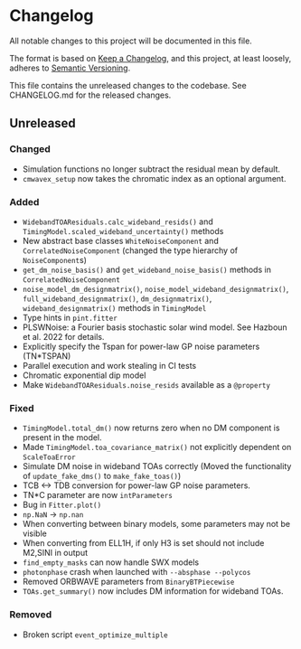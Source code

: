 # Changelog
All notable changes to this project will be documented in this file.

The format is based on [Keep a Changelog](https://keepachangelog.com/en/1.0.0/),
and this project, at least loosely, adheres to [Semantic Versioning](https://semver.org/spec/v2.0.0.html).

This file contains the unreleased changes to the codebase. See CHANGELOG.md for
the released changes.

## Unreleased
### Changed
- Simulation functions no longer subtract the residual mean by default.
- `cmwavex_setup` now takes the chromatic index as an optional argument.
### Added
- `WidebandTOAResiduals.calc_wideband_resids()` and `TimingModel.scaled_wideband_uncertainty()` methods
- New abstract base classes `WhiteNoiseComponent` and `CorrelatedNoiseComponent` (changed the type hierarchy of `NoiseComponent`s)
- `get_dm_noise_basis()` and `get_wideband_noise_basis()` methods in `CorrelatedNoiseComponent`
- `noise_model_dm_designmatrix()`, `noise_model_wideband_designmatrix()`, `full_wideband_designmatrix()`, `dm_designmatrix()`, `wideband_designmatrix()` methods in `TimingModel`
- Type hints in `pint.fitter`
- PLSWNoise: a Fourier basis stochastic solar wind model. See Hazboun et al. 2022 for details.
- Explicitly specify the Tspan for power-law GP noise parameters (TN*TSPAN)
- Parallel execution and work stealing in CI tests
- Chromatic exponential dip model
- Make `WidebandTOAResiduals.noise_resids` available as a `@property`
### Fixed
- `TimingModel.total_dm()` now returns zero when no DM component is present in the model.
- Made `TimingModel.toa_covariance_matrix()` not explicitly dependent on `ScaleToaError`
- Simulate DM noise in wideband TOAs correctly (Moved the functionality of `update_fake_dms()` to `make_fake_toas()`)
- TCB <-> TDB conversion for power-law GP noise parameters.
- TN*C parameter are now `intParameters`
- Bug in `Fitter.plot()`
- `np.NaN` -> `np.nan`
- When converting between binary models, some parameters may not be visible
- When converting from ELL1H, if only H3 is set should not include M2,SINI in output
- `find_empty_masks` can now handle SWX models
- `photonphase` crash when launched with `--absphase --polycos`
- Removed ORBWAVE parameters from `BinaryBTPiecewise` 
- `TOAs.get_summary()` now includes DM information for wideband TOAs.
### Removed
- Broken script `event_optimize_multiple`
